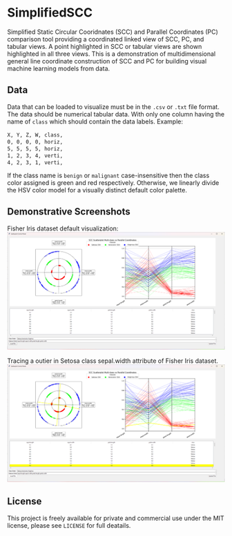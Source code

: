 # SimplifiedSCC

Simplified Static Circular Cooridnates (SCC) and Parallel Coordinates (PC) comparison tool providing a coordinated linked view of SCC, PC, and tabular views. A point highlighted in SCC or tabular views are shown highlighted in all three views. This is a demonstration of multidimensional general line coordinate construction of SCC and PC for building visual machine learning models from data.

## Data

Data that can be loaded to visualize must be in the `.csv` or `.txt` file format. The data should be numerical tabular data. With only one column having the name of `class` which should contain the data labels. Example:

```csv
X, Y, Z, W, class,
0, 0, 0, 0, horiz,
5, 5, 5, 5, horiz,
1, 2, 3, 4, verti,
4, 2, 3, 1, verti,
```

If the class name is `benign` or `malignant` case-insensitive then the class color assigned is green and red respectively. Otherwise, we linearly divide the HSV color model for a visually distinct default color palette.

## Demonstrative Screenshots

Fisher Iris dataset default visualization:
![Demo screenshot of Iris dataset](screenshots/demo_iris.png)

Tracing a outier in Setosa class sepal.width attribute of Fisher Iris dataset.
![Demo screenshot of Iris dataset](screenshots/demo_iris_outlier.png)

## License

This project is freely available for private and commercial use under the MIT license, please see `LICENSE` for full deatails.
